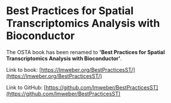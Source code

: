 # Best Practices for Spatial Transcriptomics Analysis with Bioconductor

The OSTA book has been renamed to **'Best Practices for Spatial Transcriptomics Analysis with Bioconductor'**.

Link to book: [https://lmweber.org/BestPracticesST/](https://lmweber.org/BestPracticesST/)

Link to GitHub: [https://github.com/lmweber/BestPracticesST](https://github.com/lmweber/BestPracticesST)

